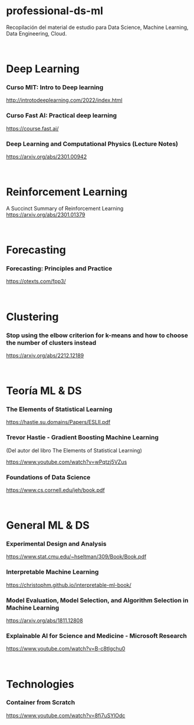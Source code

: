 # professional-ds-ml
Recopilación del material de estudio para Data Science, Machine Learning, Data Engineering, Cloud.





<!-- -------------------Separador Header ------------- -->
<br />

# Deep Learning

### Curso MIT: Intro to Deep learning
http://introtodeeplearning.com/2022/index.html

### Curso Fast AI: Practical deep learning
https://course.fast.ai/

### Deep Learning and Computational Physics (Lecture Notes)
https://arxiv.org/abs/2301.00942

<!-- -------------------Separador Header ------------- -->
<br />

# Reinforcement Learning
A Succinct Summary of Reinforcement Learning
https://arxiv.org/abs/2301.01379

<!-- -------------------Separador Header ------------- -->
<br />

# Forecasting

### Forecasting: Principles and Practice
https://otexts.com/fpp3/

<!-- -------------------Separador Header ------------- -->
<br />

# Clustering

### Stop using the elbow criterion for k-means and how to choose the number of clusters instead
https://arxiv.org/abs/2212.12189


<!-- -------------------Separador Header ------------- -->
<br />

# Teoría ML & DS

### The Elements of Statistical Learning
https://hastie.su.domains/Papers/ESLII.pdf


### Trevor Hastie - Gradient Boosting Machine Learning
(Del autor del libro The Elements of Statistical Learning)

https://www.youtube.com/watch?v=wPqtzj5VZus


### Foundations of Data Science
https://www.cs.cornell.edu/jeh/book.pdf


<!-- -------------------Separador Header ------------- -->
<br />

# General ML & DS

### Experimental Design and Analysis
https://www.stat.cmu.edu/~hseltman/309/Book/Book.pdf


### Interpretable Machine Learning
https://christophm.github.io/interpretable-ml-book/


### Model Evaluation, Model Selection, and Algorithm Selection in Machine Learning
https://arxiv.org/abs/1811.12808

### Explainable AI for Science and Medicine - Microsoft Research

https://www.youtube.com/watch?v=B-c8tIgchu0


<!-- -------------------Separador Header ------------- -->

<br />

# Technologies

### Container from Scratch
https://www.youtube.com/watch?v=8fi7uSYlOdc